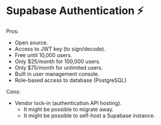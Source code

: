 # Supabase Authentication ⚡️

Pros:
 - Open source.
 - Access to JWT key (to sign/decode).
 - Free until 10,000 users.
 - Only $25/month for 100,000 users.
 - Only $75/month for unlimited users.
 - Built in user management console.
 - Role-based access to database (PostgreSQL)

Cons:
 - Vendor lock-in (authentication API hosting).
   - It might be possible to migrate away.
   - It might be possible to self-host a Supabase instance.
